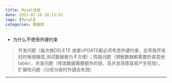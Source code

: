 ```yaml
---
title: Mysql总结
date: 2021-02-18 18:13:53
tags: [Mysql]
categories: 数据库
---
```


+ 为什么不使用外键约束

> 开发问题（每次做DELETE 或者UPDATE都必须考虑外键约束，会导致开发的时候很痛苦,测试数据极为不方便）；性能问题（增删数据都需要检查其他table），并发问题（修改数据需要额外的锁，高并发场景容易产生死锁），扩展性问题（分库分表时外键会失效）
---

<!--more-->
